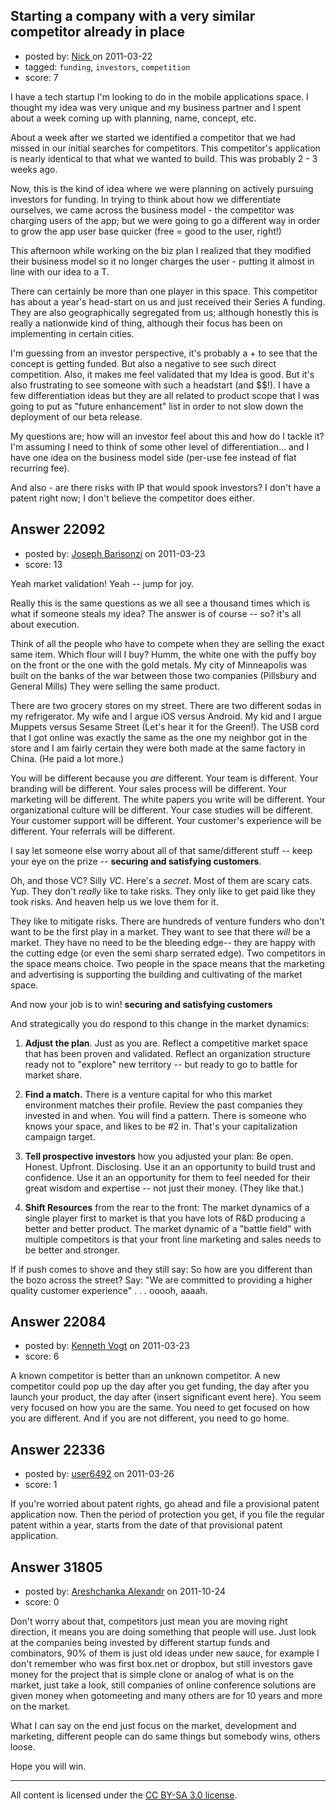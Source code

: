 ## Starting a company with a very similar competitor already in place

- posted by: [Nick ](https://stackexchange.com/users/-1/1502-nick) on 2011-03-22
- tagged: `funding`, `investors`, `competition`
- score: 7

I have a tech startup I'm looking to do in the mobile applications space. I thought my idea was very unique and my business partner and I spent about a week coming up with planning, name, concept, etc. 

About a week after we started we identified a competitor that we had missed in our initial searches for competitors. This competitor's application is nearly identical to that what we wanted to build. This was probably 2 - 3 weeks ago. 

Now, this is the kind of idea where we were planning on actively pursuing investors for funding. In trying to think about how we differentiate ourselves, we came across the business model - the competitor was charging users of the app; but we were going to go a different way in order to grow the app user base quicker (free = good to the user, right!)

This afternoon while working on the biz plan I realized that they modified their business model so it no longer charges the user - putting it almost in line with our idea to a T. 

There can certainly be more than one player in this space. This competitor has about a year's head-start on us and just received their Series A funding. They are also geographically segregated from us; although honestly this is really a nationwide kind of thing, although their focus has been on implementing in certain cities. 

I'm guessing from an investor perspective, it's probably a + to see that the concept is getting funded. But also a negative to see such direct competition. Also, it makes me feel validated that my Idea is good. But it's also frustrating to see someone with such a headstart (and $$!). I have a few differentiation ideas but they are all related to product scope that I was going to put as "future enhancement" list in order to not slow down the deployment of our beta release. 

My questions are; how will an investor feel about this and how do I tackle it? I'm assuming I need to think of some other level of differentiation... and I have one idea on the business model side (per-use fee instead of flat recurring fee). 

And also - are there risks with IP that would spook investors? I don't have a patent right now; I don't believe the competitor does either. 
 


## Answer 22092

- posted by: [Joseph Barisonzi](https://stackexchange.com/users/-1/8791-joseph-barisonzi) on 2011-03-23
- score: 13

Yeah market validation! Yeah -- jump for joy. 

Really this is the same questions as we all see a thousand times which is what if someone steals my idea? The answer is of course -- so? it's all about execution. 

Think of all the people who have to compete when they are selling the exact same item. Which flour will I buy? Humm, the white one with the puffy boy on the front or the one with the gold metals. My city of Minneapolis was built on the banks of the war between those two companies (Pillsbury and General Mills) They were selling the same product. 

There are two grocery stores on my street. There are two different sodas in my refrigerator. My wife and I argue iOS versus Android. My kid and I argue Muppets versus Sesame Street (Let's hear it for the Green!). The USB cord that I got online was exactly the same as the one my neighbor got in the store and I am fairly certain they were both made at the same factory in China. (He paid a lot more.)

You will be different because you *are* different. Your team is different. Your branding will be different. Your sales process will be different. Your marketing will be different. The white papers you write will be different. Your organizational culture will be different. Your case studies will be different. Your customer support will be different. Your customer's experience will be different. Your referrals will be different. 

I say let someone else worry about all of that same/different stuff -- keep your eye on the prize -- **securing and satisfying customers**. 

Oh, and those VC? Silly *VC*. Here's a *secret*. Most of them are scary cats. Yup. They don't *really* like to take risks. They only like to get paid like they took risks. And heaven help us we love them for it. 

They like to mitigate risks. There are hundreds of venture funders who don't want to be the first play in a market. They want to see that there *will* be a market. They have no need to be the bleeding edge-- they are happy with the cutting edge (or even the semi sharp serrated edge). Two competitors in the space means choice. Two people in the space means that the marketing and advertising is supporting the building and cultivating of the market space.

And now your job is to win! **securing and satisfying customers**

And strategically you do respond to this change in the market dynamics: 
 
1. **Adjust the plan**. Just as you are. Reflect a competitive market space that has been proven and validated. Reflect an organization structure ready not to "explore" new territory -- but ready to go to battle for market share.

2. **Find a match.** There is a venture capital for who this market environment matches their profile. Review the past companies they invested in and when. You will find a pattern. There is someone who knows your space, and likes to be #2 in. That's your capitalization campaign target. 

3. **Tell prospective investors** how you adjusted your plan: Be open. Honest. Upfront. Disclosing. Use it an an opportunity to build trust and confidence. Use it an an opportunity for them to feel needed for their great wisdom and expertise -- not just their money. (They like that.)
 
4. **Shift Resources** from the rear to the front: The market dynamics of a single player first to market is that you have lots of R&D producing a better and better product. The market dynamic of a "battle field" with multiple competitors is that your front line marketing and sales needs to be better and stronger. 


If if push comes to shove and they still say: So how are you different than the bozo across the street? Say: "We are committed to providing a higher quality customer experience" . . . ooooh, aaaah. 


## Answer 22084

- posted by: [Kenneth Vogt](https://stackexchange.com/users/-1/6736-kenneth-vogt) on 2011-03-23
- score: 6

A known competitor is better than an unknown competitor. A new competitor could pop up the day after you get funding, the day after you launch your product, the day after {insert significant event here}. You seem very focused on how you are the same. You need to get focused on how you are different. And if you are not different, you need to go home.


## Answer 22336

- posted by: [user6492](https://stackexchange.com/users/-1/6492-user6492) on 2011-03-26
- score: 1

If you're worried about patent rights, go ahead and file a provisional patent application now.  Then the period of protection you get, if you file the regular patent within a year, starts from the date of that provisional patent application.


## Answer 31805

- posted by: [Areshchanka Alexandr](https://stackexchange.com/users/-1/8736-areshchanka-alexandr) on 2011-10-24
- score: 0

Don't worry about that, competitors just mean you are moving right direction, it means you are doing something that people will use. Just look at the companies being invested by different startup funds and combinators, 90% of them is just old ideas under new sauce, for example I don't remember who was first box.net or dropbox, but still investors gave money for the project that is simple clone or analog of what is on the market, just take a look, still companies of online conference solutions are given money when gotomeeting and many others are for 10 years and more on the market. 

What I can say on the end just focus on the market, development and marketing, different people can do same things but somebody wins, others loose.

Hope you will win.



---

All content is licensed under the [CC BY-SA 3.0 license](https://creativecommons.org/licenses/by-sa/3.0/).
